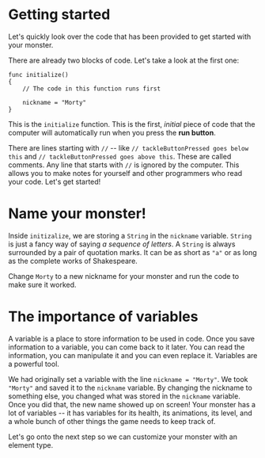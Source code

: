 Getting started
===============
Let's quickly look over the code that has been provided to get started with your monster.

There are already two blocks of code. Let's take a look at the first one: 
	
	func initialize()
	{
		// The code in this function runs first
		
		nickname = "Morty"
	}
	
This is the ```initialize``` function. This is the first, *initial* piece of code that the computer will automatically run when you press the **run button**.


There are lines starting with ```//``` -- like ```// tackleButtonPressed goes below this``` and ```// tackleButtonPressed goes above this```. These are called comments. Any line that starts with ```//``` is ignored by the computer. This allows you to make notes for yourself and other programmers who read your code. Let's get started!


Name your monster!
=======================
Inside ```initizalize```, we are storing a ```String``` in the ```nickname``` variable. ```String``` is just a fancy way of saying *a sequence of letters*. A ```String``` is always surrounded by a pair of quotation marks. It can be as short as ```"a"``` or as long as the complete works of Shakespeare. 

Change ```Morty``` to a new nickname for your monster and run the code to make sure it worked.


The importance of variables
===========================
A variable is a place to store information to be used in code. Once you save information to a variable, you can come back to it later. You can read the information, you can manipulate it and you can even replace it. Variables are a powerful tool.

We had originally set a variable with the line ```nickname = "Morty"```. We took ```"Morty"``` and saved it to the ```nickname``` variable. By changing the nickname to something else, you changed what was stored in the ```nickname``` variable. Once you did that, the new name showed up on screen! Your monster has a lot of variables -- it has variables for its health, its animations, its level, and a whole bunch of other things the game needs to keep track of.

Let's go onto the next step so we can customize your monster with an element type.
